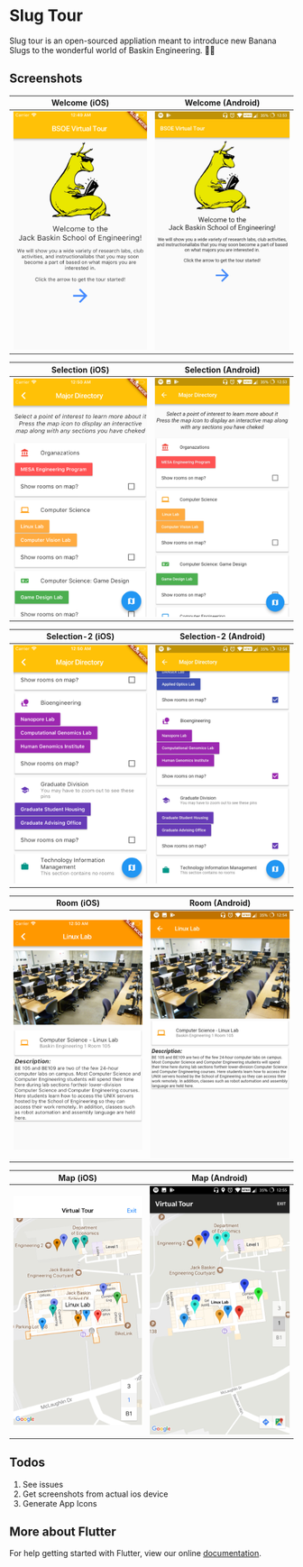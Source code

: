 # Slug Tour

Slug tour is an open-sourced appliation meant to introduce new Banana Slugs to the wonderful world of Baskin Engineering. 🐌🍌 

## Screenshots
|   Welcome (iOS)	| Welcome (Android)  	|
|:-:	|:-:	|
|   ![alt](./Screenshots/1-ios-welcome.png)	|   ![alt](./Screenshots/1-android-welcome.jpg)	|

|   Selection (iOS)	| Selection (Android)  	|
|:-:	|:-:	|
|   ![alt](./Screenshots/2-ios-select.png)	|   ![alt](./Screenshots/2-android-select.jpg)	|

|   Selection-2 (iOS)	| Selection-2 (Android)  	|
|:-:	|:-:	|
|   ![alt](./Screenshots/3-ios-select.png)	|   ![alt](./Screenshots/3-android-select.jpg)	|

|   Room (iOS)	| Room (Android)  	|
|:-:	|:-:	|
|   ![alt](./Screenshots/4-ios-rooom.png)	|   ![alt](./Screenshots/4-android-room.jpg)	|

|   Map (iOS)	| Map (Android)  	|
|:-:	|:-:	|
|   ![alt](./Screenshots/5-ios-map.png)	|   ![alt](./Screenshots/5-android-map.jpg)	|

## Todos
1. See issues
2. Get screenshots from actual ios device
3. Generate App Icons

## More about Flutter

For help getting started with Flutter, view our online
[documentation](https://flutter.io/).

